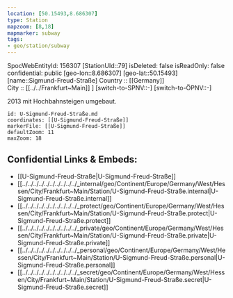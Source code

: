 ```yaml
---
location: [50.15493,8.686307] 
type: Station 
mapzoom: [8,18] 
mapmarker: subway 
tags:
- geo/station/subway
---
```

SpocWebEntityId: 156307
[StationUId::79] 
isDeleted: false
isReadOnly: false
confidential: public
[geo-lon::8.686307] 
[geo-lat::50.15493] 
[name::Sigmund-Freud-Straße] 
Country :: [[Germany]]  
City :: [[../../Frankfurt~Main]] ] 
[switch-to-SPNV::-] 
[switch-to-ÖPNV::-] 

2013 mit Hochbahnsteigen umgebaut.

```leaflet
id: U-Sigmund-Freud-Straße.md
coordinates: [[U-Sigmund-Freud-Straße]] 
markerFile: [[U-Sigmund-Freud-Straße]] 
defaultZoom: 11 
maxZoom: 18
```


## Confidential Links & Embeds: 
- [[U-Sigmund-Freud-Straße|U-Sigmund-Freud-Straße]] 
- [[../../../../../../../../../../_internal/geo/Continent/Europe/Germany/West/Hessen/City/Frankfurt~Main/Station/U-Sigmund-Freud-Straße.internal|U-Sigmund-Freud-Straße.internal]] 
- [[../../../../../../../../../../_protect/geo/Continent/Europe/Germany/West/Hessen/City/Frankfurt~Main/Station/U-Sigmund-Freud-Straße.protect|U-Sigmund-Freud-Straße.protect]] 
- [[../../../../../../../../../../_private/geo/Continent/Europe/Germany/West/Hessen/City/Frankfurt~Main/Station/U-Sigmund-Freud-Straße.private|U-Sigmund-Freud-Straße.private]] 
- [[../../../../../../../../../../_personal/geo/Continent/Europe/Germany/West/Hessen/City/Frankfurt~Main/Station/U-Sigmund-Freud-Straße.personal|U-Sigmund-Freud-Straße.personal]] 
- [[../../../../../../../../../../_secret/geo/Continent/Europe/Germany/West/Hessen/City/Frankfurt~Main/Station/U-Sigmund-Freud-Straße.secret|U-Sigmund-Freud-Straße.secret]] 
